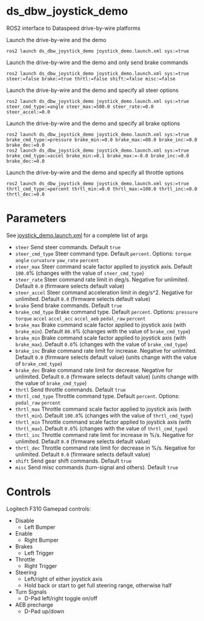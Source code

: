 # ds_dbw_joystick_demo
ROS2 interface to Dataspeed drive-by-wire platforms

Launch the drive-by-wire and the demo
```
ros2 launch ds_dbw_joystick_demo joystick_demo.launch.xml sys:=true
```

Launch the drive-by-wire and the demo and only send brake commands
```
ros2 launch ds_dbw_joystick_demo joystick_demo.launch.xml sys:=true steer:=false brake:=true thrtl:=false shift:=false misc:=false
```

Launch the drive-by-wire and the demo and specify all steer options
```
ros2 launch ds_dbw_joystick_demo joystick_demo.launch.xml sys:=true steer_cmd_type:=angle steer_max:=500.0 steer_rate:=0.0 steer_accel:=0.0
```

Launch the drive-by-wire and the demo and specify all brake options
```
ros2 launch ds_dbw_joystick_demo joystick_demo.launch.xml sys:=true brake_cmd_type:=pressure brake_min:=0.0 brake_max:=80.0 brake_inc:=0.0 brake_dec:=0.0
ros2 launch ds_dbw_joystick_demo joystick_demo.launch.xml sys:=true brake_cmd_type:=accel brake_min:=0.1 brake_max:=-8.0 brake_inc:=0.0 brake_dec:=0.0
```

Launch the drive-by-wire and the demo and specify all throttle options
```
ros2 launch ds_dbw_joystick_demo joystick_demo.launch.xml sys:=true thrtl_cmd_type:=percent thrtl_min:=0.0 thrtl_max:=100.0 thrtl_inc:=0.0 thrtl_dec:=0.0
```

# Parameters

See [joystick_demo.launch.xml](launch/joystick_demo.launch.xml) for a complete list of args

* `steer` Send steer commands. Default `true`
* `steer_cmd_type` Steer command type. Default `percent`. Options: `torque` `angle` `curvature` `yaw_rate` `percent`
* `steer_max` Steer command scale factor applied to joystick axis. Default `100.0`% (changes with the value of `steer_cmd_type`)
* `steer_rate` Steer command rate limit in deg/s. Negative for unlimited. Default `0.0` (firmware selects default value)
* `steer_accel` Steer command acceleration limit in deg/s^2. Negative for unlimited. Default `0.0` (firmware selects default value)
* `brake` Send brake commands. Default `true`
* `brake_cmd_type` Brake command type. Default `percent`. Options: `pressure` `torque` `accel` `accel_acc` `accel_aeb` `pedal_raw` `percent`
* `brake_max` Brake command scale factor applied to joystick axis (with `brake_min`). Default `80.0`% (changes with the value of `brake_cmd_type`)
* `brake_min` Brake command scale factor applied to joystick axis (with `brake_max`). Default `0.0`% (changes with the value of `brake_cmd_type`)
* `brake_inc` Brake command rate limit for increase. Negative for unlimited. Default `0.0` (firmware selects default value) (units change with the value of `brake_cmd_type`)
* `brake_dec` Brake command rate limit for decrease. Negative for unlimited. Default `0.0` (firmware selects default value) (units change with the value of `brake_cmd_type`)
* `thrtl` Send throttle commands. Default `true`
* `thrtl_cmd_type` Throttle command type. Default `percent`. Options: `pedal_raw` `percent`
* `thrtl_max` Throttle command scale factor applied to joystick axis (with `thrtl_min`). Default `100.0`% (changes with the value of `thrtl_cmd_type`)
* `thrtl_min` Throttle command scale factor applied to joystick axis (with `thrtl_max`). Default `0.0`% (changes with the value of `thrtl_cmd_type`)
* `thrtl_inc` Throttle command rate limit for increase in %/s. Negative for unlimited. Default `0.0` (firmware selects default value)
* `thrtl_dec` Throttle command rate limit for decrease in %/s. Negative for unlimited. Default `0.0` (firmware selects default value)
* `shift` Send gear shift commands. Default `true`
* `misc` Send misc commands (turn-signal and others). Default `true`

# Controls

Logitech F310 Gamepad controls:

* Disable
    * Left Bumper
* Enable
    * Right Bumper
* Brakes
    * Left Trigger
* Throttle
    * Right Trigger
* Steering
    * Left/right of either joystick axis
    * Hold back or start to get full steering range, otherwise half
* Turn Signals
    * D-Pad left/right toggle on/off
* AEB precharge
    * D-Pad up/down
